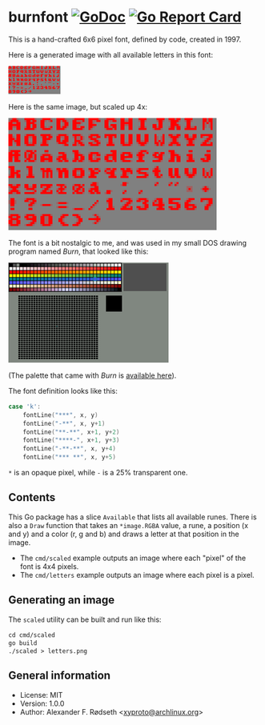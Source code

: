 # burnfont [![GoDoc](https://godoc.org/github.com/xyproto/burnfont?status.svg)](http://godoc.org/github.com/xyproto/burnfont) [![Go Report Card](https://goreportcard.com/badge/github.com/xyproto/burnfont)](https://goreportcard.com/report/github.com/xyproto/burnfont)

This is a hand-crafted 6x6 pixel font, defined by code, created in 1997.

Here is a generated image with all available letters in this font:

![letters](img/letters.png)

Here is the same image, but scaled up 4x:

![scaled](img/scaled.png)

The font is a bit nostalgic to me, and was used in my small DOS drawing program named *Burn*, that looked like this:

![burn screenshot](img/burn.png)

(The palette that came with *Burn* is [available here](https://github.com/xyproto/burnpalette)).

The font definition looks like this:

```go
case 'k':
	fontLine("***", x, y)
	fontLine("-**", x, y+1)
	fontLine("**-**", x+1, y+2)
	fontLine("****-", x+1, y+3)
	fontLine("-**-**", x, y+4)
	fontLine("*** **", x, y+5)
```

`*` is an opaque pixel, while `-` is a 25% transparent one.

## Contents

This Go package has a slice `Available` that lists all available runes. There is also a `Draw` function that takes an `*image.RGBA` value, a rune, a position (x and y) and a color (r, g and b) and draws a letter at that position in the image.

* The `cmd/scaled` example outputs an image where each "pixel" of the font is 4x4 pixels.
* The `cmd/letters` example outputs an image where each pixel is a pixel.

## Generating an image

The `scaled` utility can be built and run like this:

    cd cmd/scaled
    go build
    ./scaled > letters.png

## General information

* License: MIT
* Version: 1.0.0
* Author: Alexander F. Rødseth &lt;xyproto@archlinux.org&gt;
